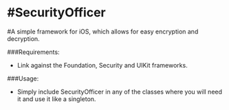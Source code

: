 #SecurityOfficer
================

#A simple framework for iOS, which allows for easy encryption and decryption. 

###Requirements:

* Link against the Foundation, Security and UIKit frameworks. 

###Usage:

* Simply include SecurityOfficer in any of the classes where you will need it and use it like a singleton. 